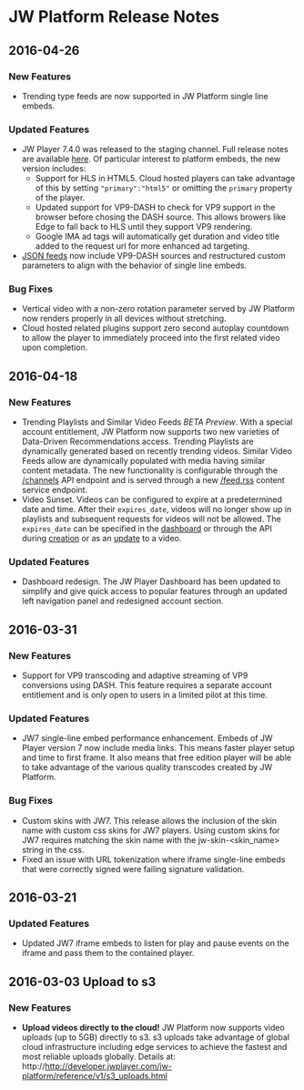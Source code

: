 # JW Platform Release Notes

<!--
Template for future releases, copypasta me below

## 2016-XX-XX

### New Features
* foo
* Bar
* Cat
### Updated Features
* foo
* Bar
* Cat
### Bug Fixes
* foo
* Bar
* Cat
### Known Issues
* foo
* Bar
* Cat

-->

## 2016-04-26

### New Features
* Trending type feeds are now supported in JW Platform single line embeds.
### Updated Features
* JW Player 7.4.0 was released to the staging channel. Full release notes are available [here](https://developer.jwplayer.com/jw-player/docs/developer-guide/release_notes/release_notes_7/#version74). Of particular interest to platform embeds, the new version includes:
	* Support for HLS in HTML5. Cloud hosted players can take advantage of this by setting `"primary":"html5"` or omitting the `primary` property of the player.
	* Updated support for VP9-DASH to check for VP9 support in the browser before chosing the DASH source. This allows browers like Edge to fall back to HLS until they support VP9 rendering.
	* Google IMA ad tags will automatically get duration and video title added to the request url for more enhanced ad targeting.
* [JSON feeds](https://developer.jwplayer.com/jw-platform/reference/v1/urls/feeds.html#format-of-json-feeds) now include VP9-DASH sources and restructured custom parameters to align with the behavior of single line embeds. 
### Bug Fixes
* Vertical video with a non-zero rotation parameter served by JW Platform now renders properly in all devices without stretching.
* Cloud hosted related plugins support zero second autoplay countdown to allow the player to immediately proceed into the first related video upon completion.


## 2016-04-18

### New Features
* Trending Playlists and Similar Video Feeds *BETA Preview*. With a special account entitlement, JW Platform now supports two new varieties of Data-Driven Recommendations access. Trending Playlists are dynamically generated based on recently trending videos. Similar Video Feeds allow are dynamically populated with media having similar content metadata. The new functionality is configurable through the [/channels](https://developer.jwplayer.com/jw-platform/reference/v1/methods/channels/index.html) API endpoint and is served through a new [/feed.rss](https://developer.jwplayer.com/jw-platform/reference/v1/urls/feed.html) content service endpoint.
* Video Sunset. Videos can be configured to expire at a predetermined date and time. After their `expires_date`, videos will no longer show up in playlists and subsequent requests for videos will not be allowed. The `expires_date` can be specified in the [dashboard](https://support.jwplayer.com/customer/portal/articles/1469776-adding-managing-videos) or through the API during [creation](https://developer.jwplayer.com/jw-platform/reference/v1/methods/videos/create.html) or as an [update](https://developer.jwplayer.com/jw-platform/reference/v1/methods/videos/update.html) to a video.
### Updated Features
* Dashboard redesign. The JW Player Dashboard has been updated to simplify and give quick access to popular features through an updated left navigation panel and redesigned account section.


## 2016-03-31

### New Features
* Support for VP9 transcoding and adaptive streaming of VP9 conversions using DASH. This feature requires a separate account entitlement and is only open to users in a limited pilot at this time.
### Updated Features
* JW7 single-line embed performance enhancement. Embeds of JW Player version 7 now include media links. This means faster player setup and time to first frame. It also means that free edition player will be able to take advantage of the various quality transcodes created by JW Platform.
### Bug Fixes
* Custom skins with JW7. This release allows the inclusion of the skin name with custom css skins for JW7 players. Using custom skins for JW7 requires matching the skin name with the jw-skin-<skin_name> string in the css.
* Fixed an issue with URL tokenization where iframe single-line embeds that were correctly signed were failing signature validation.


## 2016-03-21

### Updated Features
* Updated JW7 iframe embeds to listen for play and pause events on the iframe and pass them to the contained player.



## 2016-03-03 Upload to s3

### New Features
* **Upload videos directly to the cloud!** JW Platform now supports video uploads (up to 5GB) directly to s3. s3 uploads take advantage of global cloud infrastructure including edge services to achieve the fastest and most reliable uploads globally. Details at: http://http://developer.jwplayer.com/jw-platform/reference/v1/s3_uploads.html
